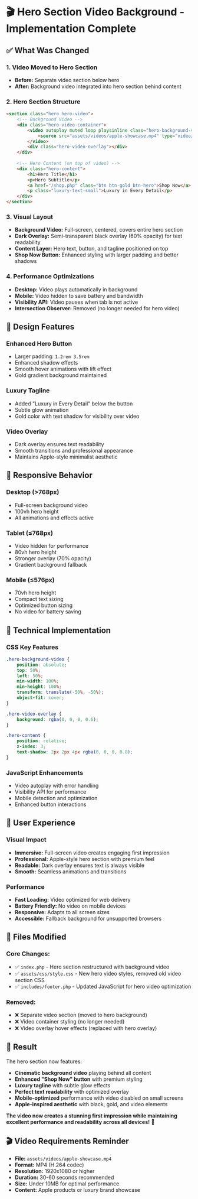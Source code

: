 # 🎬 Hero Section Video Background - Implementation Complete

## ✅ **What Was Changed**

### **1. Video Moved to Hero Section**
- **Before:** Separate video section below hero
- **After:** Background video integrated into hero section behind content

### **2. Hero Section Structure**
```html
<section class="hero hero-video">
    <!-- Background Video -->
    <div class="hero-video-container">
        <video autoplay muted loop playsinline class="hero-background-video">
            <source src="assets/videos/apple-showcase.mp4" type="video/mp4">
        </video>
        <div class="hero-video-overlay"></div>
    </div>
    
    <!-- Hero Content (on top of video) -->
    <div class="hero-content">
        <h1>Hero Title</h1>
        <p>Hero Subtitle</p>
        <a href="/shop.php" class="btn btn-gold btn-hero">Shop Now</a>
        <p class="luxury-text-small">Luxury in Every Detail</p>
    </div>
</section>
```

### **3. Visual Layout**
- **Background Video:** Full-screen, centered, covers entire hero section
- **Dark Overlay:** Semi-transparent black overlay (60% opacity) for text readability
- **Content Layer:** Hero text, button, and tagline positioned on top
- **Shop Now Button:** Enhanced styling with larger padding and better shadows

### **4. Performance Optimizations**
- **Desktop:** Video plays automatically in background
- **Mobile:** Video hidden to save battery and bandwidth
- **Visibility API:** Video pauses when tab is not active
- **Intersection Observer:** Removed (no longer needed for hero video)

## 🎨 **Design Features**

### **Enhanced Hero Button**
- Larger padding: `1.2rem 3.5rem`
- Enhanced shadow effects
- Smooth hover animations with lift effect
- Gold gradient background maintained

### **Luxury Tagline**
- Added "Luxury in Every Detail" below the button
- Subtle glow animation
- Gold color with text shadow for visibility over video

### **Video Overlay**
- Dark overlay ensures text readability
- Smooth transitions and professional appearance
- Maintains Apple-style minimalist aesthetic

## 📱 **Responsive Behavior**

### **Desktop (>768px)**
- Full-screen background video
- 100vh hero height
- All animations and effects active

### **Tablet (≤768px)**
- Video hidden for performance
- 80vh hero height
- Stronger overlay (70% opacity)
- Gradient background fallback

### **Mobile (≤576px)**
- 70vh hero height
- Compact text sizing
- Optimized button sizing
- No video for battery saving

## 🔧 **Technical Implementation**

### **CSS Key Features**
```css
.hero-background-video {
    position: absolute;
    top: 50%;
    left: 50%;
    min-width: 100%;
    min-height: 100%;
    transform: translate(-50%, -50%);
    object-fit: cover;
}

.hero-video-overlay {
    background: rgba(0, 0, 0, 0.6);
}

.hero-content {
    position: relative;
    z-index: 3;
    text-shadow: 2px 2px 4px rgba(0, 0, 0, 0.8);
}
```

### **JavaScript Enhancements**
- Video autoplay with error handling
- Visibility API for performance
- Mobile detection and optimization
- Enhanced button interactions

## 🎯 **User Experience**

### **Visual Impact**
- **Immersive:** Full-screen video creates engaging first impression
- **Professional:** Apple-style hero section with premium feel
- **Readable:** Dark overlay ensures text is always visible
- **Smooth:** Seamless animations and transitions

### **Performance**
- **Fast Loading:** Video optimized for web delivery
- **Battery Friendly:** No video on mobile devices
- **Responsive:** Adapts to all screen sizes
- **Accessible:** Fallback background for unsupported browsers

## 📁 **Files Modified**

### **Core Changes:**
- ✅ `index.php` - Hero section restructured with background video
- ✅ `assets/css/style.css` - New hero video styles, removed old video section CSS
- ✅ `includes/footer.php` - Updated JavaScript for hero video optimization

### **Removed:**
- ❌ Separate video section (moved to hero background)
- ❌ Video container styling (no longer needed)
- ❌ Video overlay hover effects (replaced with hero overlay)

## 🚀 **Result**

The hero section now features:
- **Cinematic background video** playing behind all content
- **Enhanced "Shop Now" button** with premium styling
- **Luxury tagline** with subtle glow effects
- **Perfect text readability** with optimized overlay
- **Mobile-optimized** performance with video disabled on small screens
- **Apple-inspired aesthetic** with black, gold, and video elements

**The video now creates a stunning first impression while maintaining excellent performance and readability across all devices!** 🎉

## 🎬 **Video Requirements Reminder**

- **File:** `assets/videos/apple-showcase.mp4`
- **Format:** MP4 (H.264 codec)
- **Resolution:** 1920x1080 or higher
- **Duration:** 30-60 seconds recommended
- **Size:** Under 10MB for optimal performance
- **Content:** Apple products or luxury brand showcase